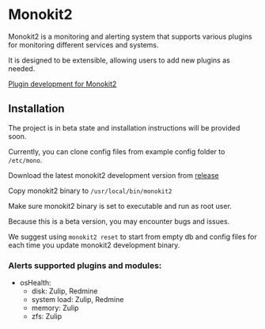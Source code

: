 # Monokit2

Monokit2 is a monitoring and alerting system that supports various plugins for monitoring different services and systems.

It is designed to be extensible, allowing users to add new plugins as needed.

[Plugin development for Monokit2](https://github.com/monobilisim/monokit2/blob/main/plugin-development.md)

## Installation
The project is in beta state and installation instructions will be provided soon.

Currently, you can clone config files from example config folder to `/etc/mono`.

Download the latest monokit2 development version from [release](https://github.com/monobilisim/monokit2/releases/tag/devel)

Copy monokit2 binary to `/usr/local/bin/monokit2`

Make sure monokit2 binary is set to executable and run as root user.

Because this is a beta version, you may encounter bugs and issues.

We suggest using `monokit2 reset` to start from empty db and config files for each time you update monokit2 development binary.

### Alerts supported plugins and modules:
- osHealth:
  - disk: Zulip, Redmine
  - system load: Zulip, Redmine
  - memory: Zulip
  - zfs: Zulip
